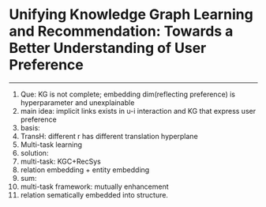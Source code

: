 # Unifying Knowledge Graph Learning and Recommendation: Towards a Better Understanding of User Preference
---
1. Que: KG is not complete; embedding dim(reflecting preference) is hyperparameter and unexplainable
1. main idea: implicit links exists in u-i interaction and KG that express user preference
1. basis:
  1. TransH: different r has different translation hyperplane
  1. Multi-task learning
1. solution:
  1. multi-task: KGC+RecSys
  1. relation embedding + entity embedding
1. sum:
  1. multi-task framework: mutually enhancement
  1. relation sematically embedded into structure.
